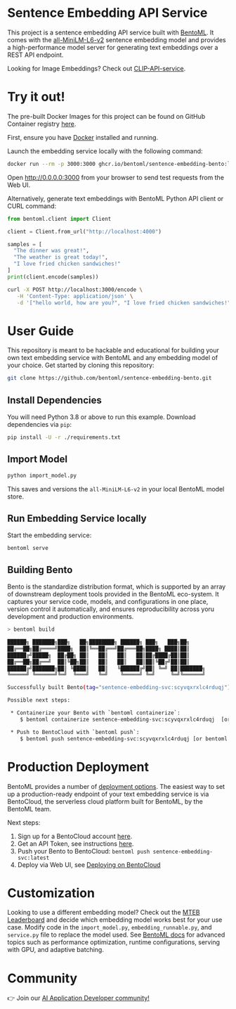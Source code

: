 # Sentence Embedding API Service

This project is a sentence embedding API service built with [BentoML](https://github.com/bentoml/BentoML). 
It comes with the [all-MiniLM-L6-v2](https://huggingface.co/sentence-transformers/all-MiniLM-L6-v2)
sentence embedding model and provides a high-performance model
server for generating text embeddings over a REST API endpoint.

Looking for Image Embeddings? Check out [CLIP-API-service](https://github.com/bentoml/CLIP-API-service).

# Try it out!

The pre-built Docker Images for this project can be found on GitHub Container
registry [here](https://github.com/bentoml/sentence-embedding-bento/pkgs/container/sentence-embedding-bento).

First, ensure you have [Docker](https://docs.docker.com/engine/install/) installed and running.

Launch the embedding service locally with the following command:
```bash
docker run --rm -p 3000:3000 ghcr.io/bentoml/sentence-embedding-bento:latest
```

Open http://0.0.0.0:3000 from your browser to send test requests from the Web UI.

Alternatively, generate text embeddings with BentoML Python API client or CURL command:

```python
from bentoml.client import Client

client = Client.from_url("http://localhost:4000")

samples = [
  "The dinner was great!",
  "The weather is great today!",
  "I love fried chicken sandwiches!"
]
print(client.encode(samples))
``` 

```bash
curl -X POST http://localhost:3000/encode \
   -H 'Content-Type: application/json' \
   -d '["hello world, how are you?", "I love fried chicken sandwiches!"]'
```

# User Guide

This repository is meant to be hackable and educational for building your own text 
embedding service with BentoML and any embedding model of your choice. Get started
by cloning this repository:

```bash
git clone https://github.com/bentoml/sentence-embedding-bento.git
```

## Install Dependencies

You will need Python 3.8 or above to run this example. Download dependencies via `pip`:

```bash
pip install -U -r ./requirements.txt
```

## Import Model

```bash
python import_model.py
```

This saves and versions the `all-MiniLM-L6-v2` in your local BentoML model store.

## Run Embedding Service locally

Start the embedding service:
```
bentoml serve
```

## Building Bento

Bento is the standardize distribution format, which is supported by an array of downstream
deployment tools provided in the BentoML eco-system. It captures your service code, models, and
configurations in one place, version control it automatically, and ensures reproducibility across
yoru development and production environments.

```bash
> bentoml build

██████╗ ███████╗███╗   ██╗████████╗ ██████╗ ███╗   ███╗██╗
██╔══██╗██╔════╝████╗  ██║╚══██╔══╝██╔═══██╗████╗ ████║██║
██████╔╝█████╗  ██╔██╗ ██║   ██║   ██║   ██║██╔████╔██║██║
██╔══██╗██╔══╝  ██║╚██╗██║   ██║   ██║   ██║██║╚██╔╝██║██║
██████╔╝███████╗██║ ╚████║   ██║   ╚██████╔╝██║ ╚═╝ ██║███████╗
╚═════╝ ╚══════╝╚═╝  ╚═══╝   ╚═╝    ╚═════╝ ╚═╝     ╚═╝╚══════╝

Successfully built Bento(tag="sentence-embedding-svc:scyvqxrxlc4rduqj").

Possible next steps:

 * Containerize your Bento with `bentoml containerize`:
    $ bentoml containerize sentence-embedding-svc:scyvqxrxlc4rduqj  [or bentoml build --containerize]

 * Push to BentoCloud with `bentoml push`:
    $ bentoml push sentence-embedding-svc:scyvqxrxlc4rduqj [or bentoml build --push]
```

# Production Deployment

BentoML provides a number of [deployment options](https://docs.bentoml.com/en/latest/concepts/deploy.html).
The easiest way to set up a production-ready endpoint of your text embedding service is via BentoCloud,
the serverless cloud platform built for BentoML, by the BentoML team.

Next steps:

1. Sign up for a BentoCloud account [here](https://www.bentoml.com/).
2. Get an API Token, see instructions [here](https://docs.bentoml.com/en/latest/bentocloud/getting-started/ship.html#acquiring-an-api-token).
3. Push your Bento to BentoCloud: `bentoml push sentence-embedding-svc:latest`
4. Deploy via Web UI, see [Deploying on BentoCloud](https://docs.bentoml.com/en/latest/bentocloud/getting-started/ship.html#deploying-your-bento)


# Customization

Looking to use a different embedding model? Check out the [MTEB Leaderboard](https://huggingface.co/spaces/mteb/leaderboard)
and decide which embedding model works best for your use case. Modify code in the
`import_model.py`, `embedding_runnable.py`, and `service.py` file to replace the model used.
See [BentoML docs](https://docs.bentoml.org/) for advanced topics such as
performance optimization, runtime configurations, serving with GPU, and adaptive
batching.

# Community

👉 Join our [AI Application Developer community!](https://l.bentoml.com/join-slack)

